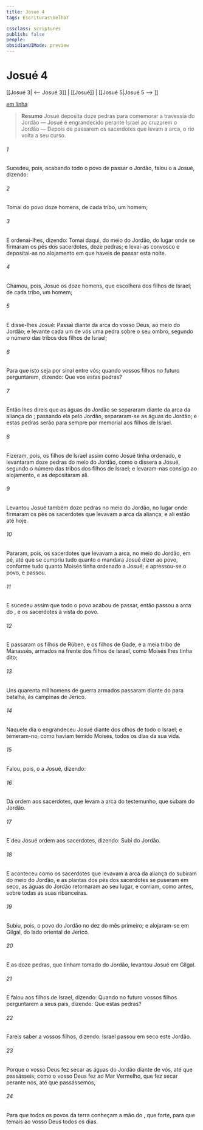 ```yaml
---
title: Josué 4
tags: Escrituras\VelhoT

cssclass: scriptures
publish: false
people:
obsidianUIMode: preview
---
```


# Josué 4
[[Josué 3| <-- Josué 3]] | [[Josué]] | [[Josué 5|Josué 5 --> ]]

[em linha](https://churchofjesuschrist.org/study/scriptures/ot/josh/4?lang=por)

> __Resumo__
Josué deposita doze pedras para comemorar a travessia do Jordão — Josué é engrandecido perante Israel ao cruzarem o Jordão — Depois de passarem os sacerdotes que levam a arca, o rio volta a seu curso.

###### 1 
Sucedeu, pois,  acabando todo o povo de passar o Jordão, falou o  a Josué, dizendo:

###### 2 
Tomai do povo doze homens, de cada tribo, um homem;

###### 3 
E ordenai-lhes, dizendo: Tomai daqui, do meio do Jordão, do lugar onde se firmaram os pés dos sacerdotes, doze pedras; e levai-as convosco  e depositai-as no alojamento em que haveis de passar esta noite.

###### 4 
Chamou, pois, Josué os doze homens, que escolhera dos filhos de Israel; de cada tribo, um homem;

###### 5 
E disse-lhes Josué: Passai diante da arca do  vosso Deus, ao meio do Jordão; e levante cada um de vós uma pedra sobre o seu ombro, segundo o número das tribos dos filhos de Israel;

###### 6 
Para que isto seja por sinal entre vós;  quando vossos filhos no futuro perguntarem, dizendo: Que vos  estas pedras?

###### 7 
Então lhes direis que as águas do Jordão se separaram diante da arca da aliança do ; passando ela pelo Jordão, separaram-se as águas do Jordão; e estas pedras serão para sempre por memorial aos filhos de Israel.

###### 8 
Fizeram, pois, os filhos de Israel assim como Josué tinha ordenado, e levantaram doze pedras do meio do Jordão, como o  dissera a Josué, segundo o número das tribos dos filhos de Israel; e levaram-nas consigo ao alojamento, e as depositaram ali.

###### 9 
Levantou Josué também doze pedras no meio do Jordão, no lugar onde firmaram os pés os sacerdotes que levavam a arca da aliança; e ali estão até  hoje.

###### 10 
Pararam, pois, os sacerdotes que levavam a arca, no meio do Jordão, em pé, até que se cumpriu tudo quanto o  mandara Josué dizer ao povo, conforme tudo quanto Moisés tinha ordenado a Josué; e apressou-se o povo, e passou.

###### 11 
E sucedeu  assim que todo o povo acabou de passar, então passou a arca do , e os sacerdotes à vista do povo.

###### 12 
E passaram os filhos de Rúben, e os filhos de Gade, e a meia tribo de Manassés, armados na frente dos filhos de Israel, como Moisés lhes tinha dito;

###### 13 
Uns quarenta mil homens de guerra armados passaram diante do  para batalha, às campinas de Jericó.

###### 14 
Naquele dia o  engrandeceu Josué diante dos olhos de todo o Israel; e temeram-no, como haviam temido Moisés, todos os dias da sua vida.

###### 15 
Falou, pois, o  a Josué, dizendo:

###### 16 
Dá ordem aos sacerdotes, que levam a arca do testemunho, que subam do Jordão.

###### 17 
E deu Josué ordem aos sacerdotes, dizendo: Subi do Jordão.

###### 18 
E aconteceu  como os sacerdotes que levavam a arca da aliança do  subiram do meio do Jordão, e as plantas dos pés dos sacerdotes se puseram em seco, as águas do Jordão retornaram ao seu lugar, e corriam, como antes, sobre todas as suas ribanceiras.

###### 19 
Subiu, pois, o povo do Jordão no  dez do mês primeiro; e alojaram-se em Gilgal, do lado oriental de Jericó.

###### 20 
E as doze pedras, que tinham tomado do Jordão, levantou Josué em Gilgal.

###### 21 
E falou aos filhos de Israel, dizendo: Quando no futuro vossos filhos perguntarem a seus pais, dizendo: Que  estas pedras?

###### 22 
Fareis saber a vossos filhos, dizendo: Israel passou em seco este Jordão.

###### 23 
Porque o  vosso Deus fez secar as águas do Jordão diante de vós, até que passásseis; como o  vosso Deus fez ao Mar Vermelho, que fez secar perante nós, até que passássemos,

###### 24 
Para que todos os povos da terra conheçam a mão do , que  forte, para que temais ao  vosso Deus todos os dias.

